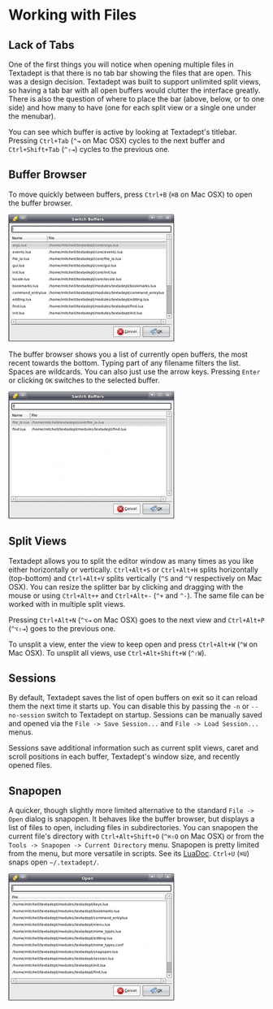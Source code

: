 # Working with Files

## Lack of Tabs

One of the first things you will notice when opening multiple files in Textadept
is that there is no tab bar showing the files that are open. This was a design
decision. Textadept was built to support unlimited split views, so having a tab
bar with all open buffers would clutter the interface greatly. There is also the
question of where to place the bar (above, below, or to one side) and how many
to have (one for each split view or a single one under the menubar).

You can see which buffer is active by looking at Textadept's titlebar. Pressing
`Ctrl+Tab` (`^⇥` on Mac OSX) cycles to the next buffer and `Ctrl+Shift+Tab`
(`^⇧⇥`) cycles to the previous one.

## Buffer Browser

To move quickly between buffers, press `Ctrl+B` (`⌘B` on Mac OSX) to open the
buffer browser.

![Buffer Browser](images/bufferbrowser.png)

The buffer browser shows you a list of currently open buffers, the most recent
towards the bottom. Typing part of any filename filters the list. Spaces are
wildcards. You can also just use the arrow keys. Pressing `Enter` or clicking
`OK` switches to the selected buffer.

![Buffer Browser Filtered](images/bufferbrowserfiltered.png)

## Split Views

Textadept allows you to split the editor window as many times as you like either
horizontally or vertically. `Ctrl+Alt+S` or `Ctrl+Alt+H` splits horizontally
(top-bottom) and `Ctrl+Alt+V` splits vertically (`^S` and `^V` respectively on
Mac OSX). You can resize the splitter bar by clicking and dragging with the
mouse or using `Ctrl+Alt++` and `Ctrl+Alt+-` (`^+` and `^-`). The same file can
be worked with in multiple split views.

Pressing `Ctrl+Alt+N` (`^⌥⇥` on Mac OSX) goes to the next view and `Ctrl+Alt+P`
(`^⌥⇧⇥`) goes to the previous one.

To unsplit a view, enter the view to keep open and press `Ctrl+Alt+W` (`^W` on
Mac OSX). To unsplit all views, use `Ctrl+Alt+Shift+W` (`^⇧W`).

## Sessions

By default, Textadept saves the list of open buffers on exit so it can reload
them the next time it starts up. You can disable this by passing the `-n` or
`--no-session` switch to Textadept on startup. Sessions can be manually saved
and opened via the `File -> Save Session...` and `File -> Load Session...`
menus.

Sessions save additional information such as current split views, caret and
scroll positions in each buffer, Textadept's window size, and recently opened
files.

## Snapopen

A quicker, though slightly more limited alternative to the standard
`File -> Open` dialog is snapopen. It behaves like the buffer browser, but
displays a list of files to open, including files in subdirectories. You can
snapopen the current file's directory with `Ctrl+Alt+Shift+O` (`^⌘⇧O` on Mac
OSX) or from the `Tools -> Snapopen -> Current Directory` menu. Snapopen is
pretty limited from the menu, but more versatile in scripts. See its [LuaDoc][].
`Ctrl+U` (`⌘U`) snaps open `~/.textadept/`.

[LuaDoc]: ../api/_M.textadept.snapopen.html

![Snapopen](images/snapopen.png)
